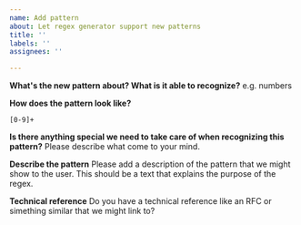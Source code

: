 ```yaml
---
name: Add pattern
about: Let regex generator support new patterns
title: ''
labels: ''
assignees: ''

---
```


**What's the new pattern about? What is it able to recognize?**
e.g. numbers

**How does the pattern look like?**
````
[0-9]+
````

**Is there anything special we need to take care of when recognizing this pattern?**
Please describe what come to your mind.

**Describe the pattern**
Please add a description of the pattern that we might show to the user. This should be a text that explains the purpose of the regex.

**Technical reference**
Do you have a technical reference like an RFC or simething similar that we might link to?
